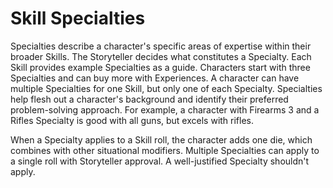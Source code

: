# **Skill Specialties**

Specialties describe a character's specific areas of expertise within their broader Skills. The Storyteller decides what constitutes a Specialty. Each Skill provides example Specialties as a guide. Characters start with three Specialties and can buy more with Experiences. A character can have multiple Specialties for one Skill, but only one of each Specialty. Specialties help flesh out a character's background and identify their preferred problem-solving approach. For example, a character with Firearms 3 and a Rifles Specialty is good with all guns, but excels with rifles.

When a Specialty applies to a Skill roll, the character adds one die, which combines with other situational modifiers. Multiple Specialties can apply to a single roll with Storyteller approval. A well-justified Specialty shouldn't apply.